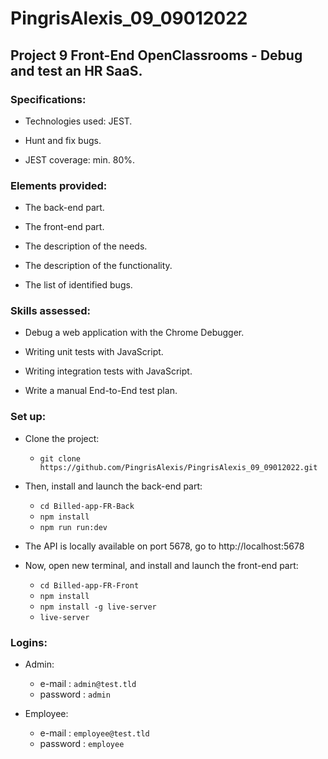 # PingrisAlexis_09_09012022

## Project 9 Front-End OpenClassrooms - Debug and test an HR SaaS.

### Specifications:

- Technologies used: JEST.

- Hunt and fix bugs.

- JEST coverage: min. 80%.

### Elements provided:

- The back-end part.

- The front-end part.

- The description of the needs.

- The description of the functionality.

- The list of identified bugs.

### Skills assessed:

- Debug a web application with the Chrome Debugger.

- Writing unit tests with JavaScript.

- Writing integration tests with JavaScript.

- Write a manual End-to-End test plan.

### Set up:

- Clone the project: 
  - `git clone https://github.com/PingrisAlexis/PingrisAlexis_09_09012022.git`


- Then, install and launch the back-end part:
   - `cd Billed-app-FR-Back`
   - `npm install`
   - `npm run run:dev`
- The API is locally available on port 5678, go to http://localhost:5678


- Now, open new terminal, and install and launch the front-end part:
    - `cd Billed-app-FR-Front`
    - `npm install`
    - `npm install -g live-server`
    - `live-server`
    
### Logins:

- Admin:
     - e-mail : `admin@test.tld`
     - password : `admin`

- Employee: 
     - e-mail : `employee@test.tld`
     - password : `employee`